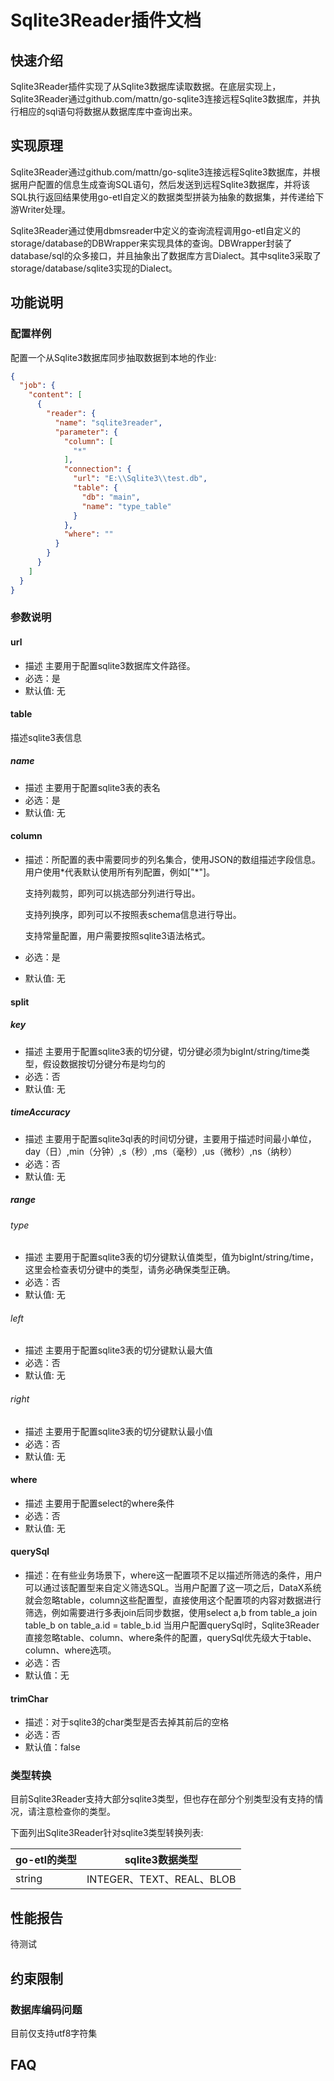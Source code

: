 # Sqlite3Reader插件文档

## 快速介绍

Sqlite3Reader插件实现了从Sqlite3数据库读取数据。在底层实现上，Sqlite3Reader通过github.com/mattn/go-sqlite3连接远程Sqlite3数据库，并执行相应的sql语句将数据从数据库库中查询出来。

## 实现原理

Sqlite3Reader通过github.com/mattn/go-sqlite3连接远程Sqlite3数据库，并根据用户配置的信息生成查询SQL语句，然后发送到远程Sqlite3数据库，并将该SQL执行返回结果使用go-etl自定义的数据类型拼装为抽象的数据集，并传递给下游Writer处理。

Sqlite3Reader通过使用dbmsreader中定义的查询流程调用go-etl自定义的storage/database的DBWrapper来实现具体的查询。DBWrapper封装了database/sql的众多接口，并且抽象出了数据库方言Dialect。其中sqlite3采取了storage/database/sqlite3实现的Dialect。

## 功能说明

### 配置样例

配置一个从Sqlite3数据库同步抽取数据到本地的作业:

```json
{
  "job": {
    "content": [
      {
        "reader": {
          "name": "sqlite3reader",
          "parameter": {
            "column": [
              "*"
            ],
            "connection": {
              "url": "E:\\Sqlite3\\test.db",
              "table": {
                "db": "main",
                "name": "type_table"
              }
            },
            "where": ""
          }
        }
      }
    ]
  }
}
```

### 参数说明

#### url

- 描述 主要用于配置sqlite3数据库文件路径。
- 必选：是
- 默认值: 无

#### table

描述sqlite3表信息

##### name

- 描述 主要用于配置sqlite3表的表名
- 必选：是
- 默认值: 无

#### column

- 描述：所配置的表中需要同步的列名集合，使用JSON的数组描述字段信息。用户使用*代表默认使用所有列配置，例如["\*"]。

  支持列裁剪，即列可以挑选部分列进行导出。

  支持列换序，即列可以不按照表schema信息进行导出。

  支持常量配置，用户需要按照sqlite3语法格式。

- 必选：是

- 默认值: 无

#### split

##### key

- 描述 主要用于配置sqlite3表的切分键，切分键必须为bigInt/string/time类型，假设数据按切分键分布是均匀的
- 必选：否
- 默认值: 无

##### timeAccuracy

- 描述 主要用于配置sqlite3ql表的时间切分键，主要用于描述时间最小单位，day（日）,min（分钟）,s（秒）,ms（毫秒）,us（微秒）,ns（纳秒）
- 必选：否
- 默认值: 无

##### range

###### type
- 描述 主要用于配置sqlite3表的切分键默认值类型，值为bigInt/string/time，这里会检查表切分键中的类型，请务必确保类型正确。
- 必选：否
- 默认值: 无

###### left
- 描述 主要用于配置sqlite3表的切分键默认最大值
- 必选：否
- 默认值: 无

###### right
- 描述 主要用于配置sqlite3表的切分键默认最小值
- 必选：否
- 默认值: 无

#### where

- 描述 主要用于配置select的where条件
- 必选：否
- 默认值: 无

#### querySql

- 描述：在有些业务场景下，where这一配置项不足以描述所筛选的条件，用户可以通过该配置型来自定义筛选SQL。当用户配置了这一项之后，DataX系统就会忽略table，column这些配置型，直接使用这个配置项的内容对数据进行筛选，例如需要进行多表join后同步数据，使用select a,b from table_a join table_b on table_a.id = table_b.id
当用户配置querySql时，Sqlite3Reader直接忽略table、column、where条件的配置，querySql优先级大于table、column、where选项。
- 必选：否
- 默认值：无

#### trimChar

- 描述：对于sqlite3的char类型是否去掉其前后的空格
- 必选：否
- 默认值：false

### 类型转换

目前Sqlite3Reader支持大部分sqlite3类型，但也存在部分个别类型没有支持的情况，请注意检查你的类型。

下面列出Sqlite3Reader针对sqlite3类型转换列表:

| go-etl的类型 | sqlite3数据类型        |
| ------------ |--------------------|
| string       | INTEGER、TEXT、REAL、BLOB |

## 性能报告

待测试

## 约束限制

### 数据库编码问题
目前仅支持utf8字符集

## FAQ

